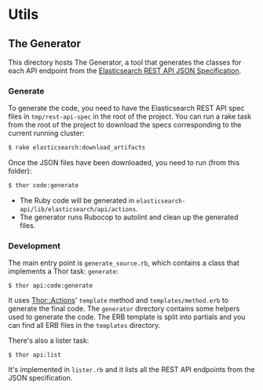 # Utils

## The Generator

This directory hosts The Generator, a tool that generates the classes for each API endpoint from the [Elasticsearch REST API JSON Specification](https://github.com/elastic/elasticsearch/tree/master/rest-api-spec).

### Generate

To generate the code, you need to have the Elasticsearch REST API spec files in `tmp/rest-api-spec` in the root of the project. You can run a rake task from the root of the project to download the specs corresponding to the current running cluster:
```bash
$ rake elasticsearch:download_artifacts
```

Once the JSON files have been downloaded, you need to run (from this folder):
```bash
$ thor code:generate
```

- The Ruby code will be generated in `elasticsearch-api/lib/elasticsearch/api/actions`.
- The generator runs Rubocop to autolint and clean up the generated files.

### Development

The main entry point is `generate_source.rb`, which contains a class that implements a Thor task: `generate`:

```
$ thor api:code:generate
```

It uses [Thor::Actions](https://github.com/erikhuda/thor/wiki/Actions)' `template` method and `templates/method.erb` to generate the final code. The `generator` directory contains some helpers used to generate the code. The ERB template is split into partials and you can find all ERB files in the `templates` directory.

There's also a lister task:

```
$ thor api:list
```

It's implemented in `lister.rb` and it lists all the REST API endpoints from the JSON specification.

